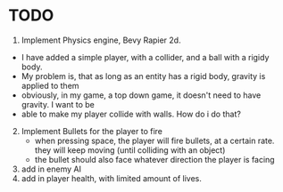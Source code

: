 # TODO 
1. Implement Physics engine, Bevy Rapier 2d. 
* I have added a simple player, with a collider, and a ball with a rigidy body.
* My problem is, that as long as an entity has a rigid body, gravity is applied to them
* obviously, in my game, a top down game, it doesn't need to have gravity. I want to be
* able to make my player collide with walls. How do i do that?
2. Implement Bullets for the player to fire
    - when pressing space, the player will fire bullets, at a certain rate. they will keep moving (until colliding with an object)
    - the bullet should also face whatever direction the player is facing
3. add in enemy AI
4. add in player health, with limited amount of lives.



